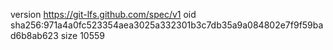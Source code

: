 version https://git-lfs.github.com/spec/v1
oid sha256:971a4a0fc523354aea3025a332301b3c7db35a9a084802e7f9f59bad6b8ab623
size 10559
